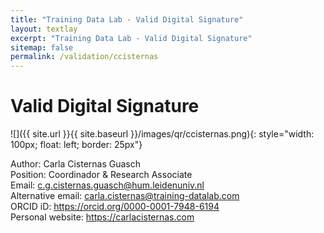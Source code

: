 ```yaml
---
title: "Training Data Lab - Valid Digital Signature"
layout: textlay
excerpt: "Training Data Lab - Valid Digital Signature"
sitemap: false
permalink: /validation/ccisternas
---
```


# Valid Digital Signature

![]({{ site.url }}{{ site.baseurl }}/images/qr/ccisternas.png){: style="width: 100px; float: left; border: 25px"}

Author: Carla Cisternas Guasch<br />
Position: Coordinador & Research Associate<br />
Email: <a href="mailto:c.g.cisternas.guasch@hum.leidenuniv.nl">c.g.cisternas.guasch@hum.leidenuniv.nl</a><br />
Alternative email: <a href="mailto:carla.cisternas@training-datalab.com">carla.cisternas@training-datalab.com</a><br />
ORCID iD: <a href="https://orcid.org/0000-0001-7948-6194" target="_blank">https://orcid.org/0000-0001-7948-6194</a><br />
Personal website: <a href="https://carlacisternas.com/" target="_blank">https://carlacisternas.com</a><br />
